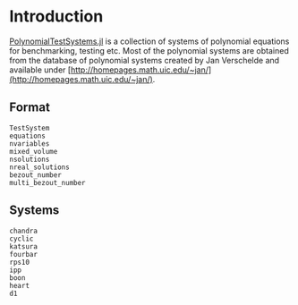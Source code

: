 # Introduction

[PolynomialTestSystems.jl](https://github.com/JuliaHomotopyContinuation/PolynomialTestSystems.jl) is a collection of systems of polynomial equations for benchmarking, testing etc.
Most of the polynomial systems are obtained from the database of polynomial
systems created by Jan Verschelde and available under [http://homepages.math.uic.edu/~jan/](http://homepages.math.uic.edu/~jan/).

## Format
```@docs
TestSystem
equations
nvariables
mixed_volume
nsolutions
nreal_solutions
bezout_number
multi_bezout_number
```

## Systems

```@docs
chandra
cyclic
katsura
fourbar
rps10
ipp
boon
heart
d1
```
